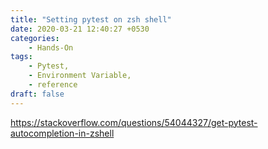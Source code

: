 ```yaml
---
title: "Setting pytest on zsh shell"
date: 2020-03-21 12:40:27 +0530
categories:
    - Hands-On
tags:
    - Pytest,
    - Environment Variable,
    - reference
draft: false
---
```


https://stackoverflow.com/questions/54044327/get-pytest-autocompletion-in-zshell
